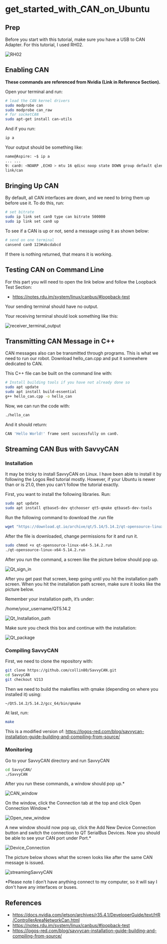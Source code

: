 # get_started_with_CAN_on_Ubuntu

## Prep

Before you start with this tutorial, make sure you have a USB to CAN Adapter. For this tutorial, I used RH02.

![RH02](RH02.jpg "get_started_with_CAN_on_Ubuntu")

## Enabling CAN

**These commands are referenced from Nvidia (Link in Reference Section).**

Open your terminal and run: 

```bash
# load the CAN kernel drivers
sudo modprobe can
sudo modprobe can_raw
# for socketCAN
sudo apt-get install can-utils
```

And if you run:


```bash
ip a
```
Your output should be something like:

```bash
name@Aspire: ~$ ip a
... ...
9: can0: <NOARP ,ECHO > mtu 16 qdisc noop state DOWN group default qlen 10
link/can
```

## Bringing Up CAN

By default, all CAN interfaces are down, and we need to bring them up before use it. To do this, run: 

```bash
# set bitrate
sudo ip link set can0 type can bitrate 500000
sudo ip link set can0 up
```
To see if a CAN is up or not, send a message using it as shown below:

```bash
# send on one terminal
cansend can0 123#abcdabcd
```

If there is nothing returned, that means it is working.

## Testing CAN on Command Line

For this part you will need to open the link below and follow the Loopback Test Section:
* https://notes.rdu.im/system/linux/canbus/#loopback-test

Your sending terminal should have no output.

Your receiving terminal should look something like this:

![receiver_terminal_output](receiver_terminal_output.png "get_started_with_CAN_on_Ubuntu")

## Transmitting CAN Message in C++

CAN messages also can be transmitted through programs. This is what we need to run our robot. Download hello_can.cpp and put it somewhere dedicated to CAN.

This C++ file can be built on the command line with:

```bash
# Install building tools if you have not already done so
sudo apt update
sudo apt install build-essential
g++ hello_can.cpp -o hello_can
```

Now, we can run the code with:

```bash
./hello_can
```

And it should return:


```bash
CAN 'Hello World!' frame sent successfully on can0.
```

## Streaming CAN Bus with SavvyCAN

### Installation

It may be tricky to install SavvyCAN on Linux. I have been able to install it by following the Logos Red tutorial mostly. However, if your Ubuntu is newer than or is 21.0, then you can't follow the tutorial exactly.

First, you want to install the following libraries. Run:

```bash
sudo apt update
sudo apt install qtbase5-dev qtchooser qt5-qmake qtbase5-dev-tools
```

Run the following command to download the .run file

```bash
wget "https://download.qt.io/archive/qt/5.14/5.14.2/qt-opensource-linux-x64-5.14.2.run"
```

After the file is downloaded, change permissions for it and run it.

```bash
sudo chmod +x qt-opensource-linux-x64-5.14.2.run
./qt-opensource-linux-x64-5.14.2.run
```
After you run the command, a screen like the picture below should pop up.

![Qt_sign_in](Qt_sign_in.png "get_started_with_CAN_on_Ubuntu")

After you get past that screen, keep going until you hit the installation path screen. When you hit the installation path screen, make sure it looks like the picture below.

Remember your installation path, it’s under:

/home/your_username/QT5.14.2

![Qt_Installation_path](Qt_Installation_path.png "get_started_with_CAN_on_Ubuntu")

Make sure you check this box and continue with the installation:

![Qt_package](Qt_package.png "get_started_with_CAN_on_Ubuntu")

### Compiling SavvyCAN

First, we need to clone the repository with:

```bash
git clone https://github.com/collin80/SavvyCAN.git
cd SavvyCAN
git checkout V213
```

Then we need to build the makefiles with qmake (depending on where you installed it) using: 

```bash
~/Qt5.14.2/5.14.2/gcc_64/bin/qmake
```

At last, run:

```bash
make
```

This is a modified version of: https://logos-red.com/blog/savvycan-installation-guide-building-and-compiling-from-source/

### Monitoring

Go to your SavvyCAN directory and run SavvyCAN

```bash
cd SavvyCAN/
./SavvyCAN
```

After you run these commands, a window should pop up.*

![CAN_window](CAN_window.png "get_started_with_CAN_on_Ubuntu")


On the window, click the Connection tab at the top and click Open Connection Window.*

![Open_new_window](Open_new_window.png "get_started_with_CAN_on_Ubuntu")

A new window should now pop up, click the Add New Device Connection button and switch the connection to QT SerialBus Devices. Now you should be able to see your CAN port under Port.*

![Device_Connection](Device_Connection.png "get_started_with_CAN_on_Ubuntu")

The picture below shows what the screen looks like after the same CAN message is issued.

![streamingSavvyCAN](streamingSavvyCAN.png "get_started_with_CAN_on_Ubuntu")

*Please note I don't have anything connect to my computer, so it will say I don't have any interfaces or buses.

## References
* https://docs.nvidia.com/jetson/archives/r35.4.1/DeveloperGuide/text/HR/ControllerAreaNetworkCan.html
* https://notes.rdu.im/system/linux/canbus/#loopback-test
* https://logos-red.com/blog/savvycan-installation-guide-building-and-compiling-from-source/
